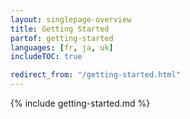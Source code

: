 ```yaml
---
layout: singlepage-overview
title: Getting Started
partof: getting-started
languages: [fr, ja, uk]
includeTOC: true

redirect_from: "/getting-started.html"
---
```


{% include getting-started.md %}

